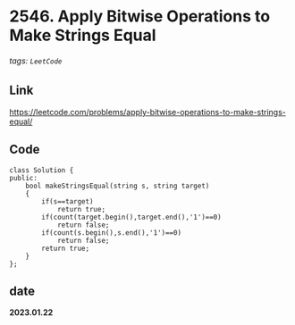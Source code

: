 # 2546. Apply Bitwise Operations to Make Strings Equal
###### tags: `LeetCode`
## **Link**
https://leetcode.com/problems/apply-bitwise-operations-to-make-strings-equal/
## **Code**
```cpp=
class Solution {
public:
    bool makeStringsEqual(string s, string target) 
    {
        if(s==target)
            return true;
        if(count(target.begin(),target.end(),'1')==0)
            return false;
        if(count(s.begin(),s.end(),'1')==0)
            return false;
        return true;
    }
};
```
## date
**2023.01.22**
